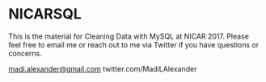 # NICARSQL

This is the material for Cleaning Data with MySQL at NICAR 2017. Please feel free to email me or reach out to me via Twitter if you have questions or concerns.

madi.alexander@gmail.com
twitter.com/MadiLAlexander
